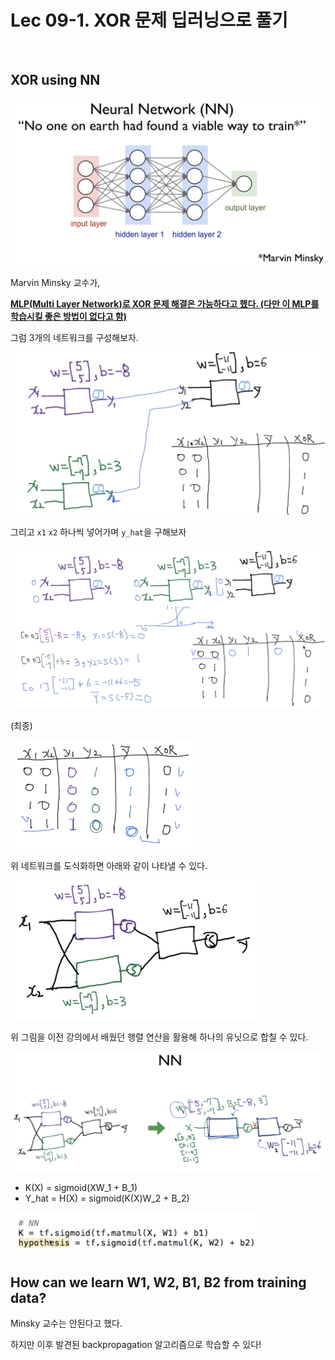 # Lec 09-1. XOR 문제 딥러닝으로 풀기

<br>

## XOR using NN

<img src="lec09.assets/image-20200303185554326.png" alt="image-20200303185554326" style="zoom:50%;" />

Marvin Minsky 교수가,

**<u>MLP(Multi Layer Network)로 XOR 문제 해결은 가능하다고 했다. (다만 이 MLP를 학습시킬 좋은 방법이 없다고 함)</u>**

그럼 3개의 네트워크를 구성해보자.

<img src="lec09.assets/image-20200303190432053.png" alt="image-20200303190432053" style="zoom:50%;" />

<br>

그리고 `x1` `x2` 하나씩 넣어가며 `y_hat`을 구해보자

<img src="lec09.assets/image-20200303190552710.png" alt="image-20200303190552710" style="zoom:50%;" />

(최종)

<img src="lec09.assets/image-20200303190841094.png" alt="image-20200303190841094" style="zoom:50%;" />

<br>

위 네트워크를 도식화하면 아래와 같이 나타낼 수 있다.

<img src="lec09.assets/image-20200303191013270.png" alt="image-20200303191013270" style="zoom:50%;" />

<br>

위 그림을 이전 강의에서 배웠던 행렬 연산을 활용해 하나의 유닛으로 합칠 수 있다.

<img src="lec09.assets/image-20200303191415557.png" alt="image-20200303191415557" style="zoom:50%;" />

- K(X) = sigmoid(XW_1 + B_1)
- Y_hat = H(X) = sigmoid(K(X)W_2 + B_2)

<img src="lec09.assets/image-20200303191847422.png" alt="image-20200303191847422" style="zoom:50%;" />



## How can we learn W1, W2, B1, B2 from training data?

Minsky 교수는 안된다고 했다.

하지만 이후 발견된 backpropagation 알고리즘으로 학습할 수 있다!